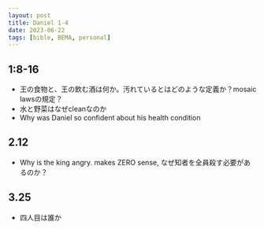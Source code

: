 ```yaml
---
layout: post
title: Daniel 1-4
date: 2023-06-22
tags: [bible, BEMA, personal]
---
```

## 1:8-16
- 王の食物と、王の飲む酒は何か。汚れているとはどのような定義か？mosaic lawsの規定？
- 水と野菜はなぜcleanなのか
- Why was Daniel so confident about his health condition

## 2.12
- Why is the king angry. makes ZERO sense, なぜ知者を全員殺す必要があるのか？

## 3.25
- 四人目は誰か